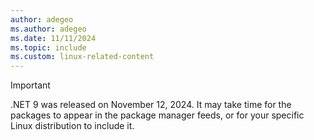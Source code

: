 ```yaml
---
author: adegeo
ms.author: adegeo
ms.date: 11/11/2024
ms.topic: include
ms.custom: linux-related-content
---
```


> [!IMPORTANT]
> .NET 9 was released on November 12, 2024. It may take time for the packages to appear in the package manager feeds, or for your specific Linux distribution to include it.
